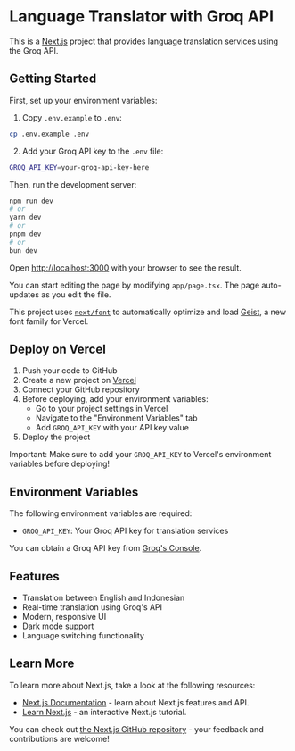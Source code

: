 # Language Translator with Groq API

This is a [Next.js](https://nextjs.org) project that provides language translation services using the Groq API.

## Getting Started

First, set up your environment variables:

1. Copy `.env.example` to `.env`:
```bash
cp .env.example .env
```

2. Add your Groq API key to the `.env` file:
```bash
GROQ_API_KEY=your-groq-api-key-here
```

Then, run the development server:

```bash
npm run dev
# or
yarn dev
# or
pnpm dev
# or
bun dev
```

Open [http://localhost:3000](http://localhost:3000) with your browser to see the result.

You can start editing the page by modifying `app/page.tsx`. The page auto-updates as you edit the file.

This project uses [`next/font`](https://nextjs.org/docs/app/building-your-application/optimizing/fonts) to automatically optimize and load [Geist](https://vercel.com/font), a new font family for Vercel.

## Deploy on Vercel

1. Push your code to GitHub
2. Create a new project on [Vercel](https://vercel.com/new)
3. Connect your GitHub repository
4. Before deploying, add your environment variables:
   - Go to your project settings in Vercel
   - Navigate to the "Environment Variables" tab
   - Add `GROQ_API_KEY` with your API key value
5. Deploy the project

Important: Make sure to add your `GROQ_API_KEY` to Vercel's environment variables before deploying!

## Environment Variables

The following environment variables are required:

- `GROQ_API_KEY`: Your Groq API key for translation services

You can obtain a Groq API key from [Groq's Console](https://console.groq.com/).

## Features

- Translation between English and Indonesian
- Real-time translation using Groq's API
- Modern, responsive UI
- Dark mode support
- Language switching functionality

## Learn More

To learn more about Next.js, take a look at the following resources:

- [Next.js Documentation](https://nextjs.org/docs) - learn about Next.js features and API.
- [Learn Next.js](https://nextjs.org/learn) - an interactive Next.js tutorial.

You can check out [the Next.js GitHub repository](https://github.com/vercel/next.js) - your feedback and contributions are welcome!
